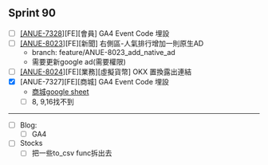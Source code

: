 ## Sprint 90

* [ ] [\[ANUE-7328](https://cnyesrd.atlassian.net/browse/ANUE-7328)][FE][會員] GA4 Event Code 埋設
* [ ] [\[ANUE-8023](https://cnyesrd.atlassian.net/browse/ANUE-8023)][FE][新聞] 右側區-人氣排行增加一則原生AD
	* branch: feature/ANUE-8023_add_native_ad
	* 需要更新google ad(需要權限)
* [ ] [\[ANUE-8024]()][FE][業務][虛擬貨幣] OKX 置換露出連結
 * [x] [ANUE-7327\]\[FE\][商城] GA4 Event Code 埋設
	*  [商城google sheet](https://docs.google.com/spreadsheets/d/1V80W0yDOsY9S3-Ci2nStJDBK9KWBDAjkMfGsA6qzfsg/edit#gid=417379691)
	* [ ] 8, 9,16找不到
---
* [ ] Blog: 
	* [ ] GA4
* [ ] Stocks
	* [ ] 把一些to_csv func拆出去
